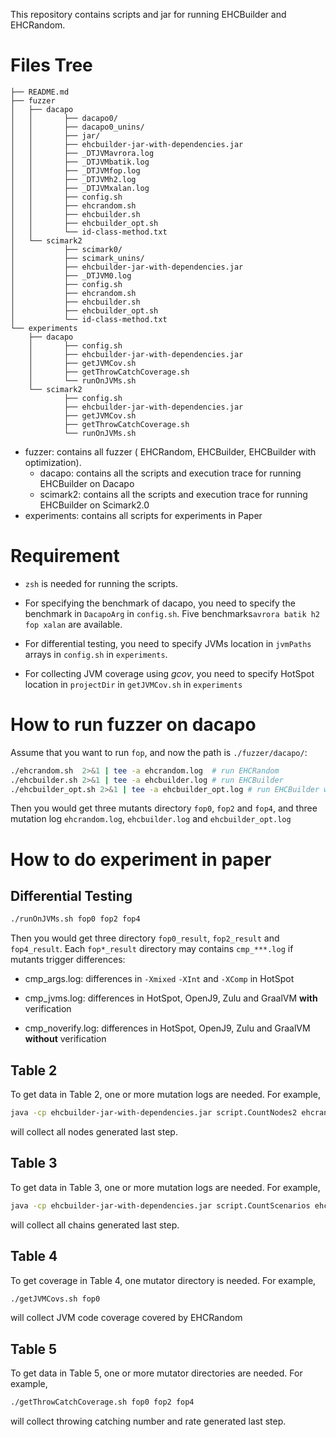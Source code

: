 This repository contains scripts and jar for running EHCBuilder and EHCRandom.

# Files Tree

```
├── README.md
├── fuzzer
│   ├── dacapo
│   │		├── dacapo0/
│   │		├── dacapo0_unins/
│   │		├── jar/
│   │		├── ehcbuilder-jar-with-dependencies.jar
│   │		├── _DTJVMavrora.log
│   │		├── _DTJVMbatik.log
│   │		├── _DTJVMfop.log
│   │		├── _DTJVMh2.log
│   │		├── _DTJVMxalan.log
│   │		├── config.sh
│   │		├── ehcrandom.sh
│   │		├── ehcbuilder.sh
│   │		├── ehcbuilder_opt.sh
│   │		└── id-class-method.txt
│   └── scimark2
│   		├── scimark0/
│   		├── scimark_unins/
│   		├── ehcbuilder-jar-with-dependencies.jar
│   		├── _DTJVM0.log
│   		├── config.sh
│   		├── ehcrandom.sh
│   		├── ehcbuilder.sh
│   		├── ehcbuilder_opt.sh
│   		└── id-class-method.txt
└── experiments
    ├── dacapo
    │		├── config.sh
    │		├── ehcbuilder-jar-with-dependencies.jar
    │		├── getJVMCov.sh
    │		├── getThrowCatchCoverage.sh
    │		└── runOnJVMs.sh
    └── scimark2
    		├── config.sh
    		├── ehcbuilder-jar-with-dependencies.jar
    		├── getJVMCov.sh
    		├── getThrowCatchCoverage.sh
    		└── runOnJVMs.sh
```

* fuzzer: contains all fuzzer ( EHCRandom, EHCBuilder, EHCBuilder with optimization). 
  * dacapo: contains all the scripts and execution trace for running EHCBuilder on Dacapo
  * scimark2: contains all the scripts and execution trace for running EHCBuilder on Scimark2.0
* experiments: contains all scripts for experiments in Paper

# Requirement

* `zsh` is needed for running the scripts.

* For specifying the benchmark of dacapo, you need to specify the benchmark in `DacapoArg` in `config.sh`.  Five benchmarks`avrora batik h2 fop xalan` are available.
* For differential testing, you need to specify JVMs location in `jvmPaths` arrays in `config.sh` in `experiments`.
* For collecting JVM coverage using *gcov*, you need to specify HotSpot location in `projectDir` in `getJVMCov.sh` in `experiments`

# How to run fuzzer on dacapo

Assume that you want to run `fop`, and now the path is `./fuzzer/dacapo/`:

```zsh
./ehcrandom.sh  2>&1 | tee -a ehcrandom.log  # run EHCRandom
./ehcbuilder.sh 2>&1 | tee -a ehcbuilder.log # run EHCBuilder
./ehcbuilder_opt.sh 2>&1 | tee -a ehcbuilder_opt.log # run EHCBuilder with Mutators Combination
```

Then you would get three mutants directory `fop0`, `fop2` and `fop4`, and three mutation log `ehcrandom.log`, `ehcbuilder.log` and `ehcbuilder_opt.log`

# How to do experiment in paper

## Differential Testing

```bash
./runOnJVMs.sh fop0 fop2 fop4
```

Then you would get three directory `fop0_result`, `fop2_result` and `fop4_result`. Each `fop*_result` directory may contains `cmp_***.log` if mutants trigger differences:

* cmp_args.log: differences in `-Xmixed` `-XInt` and `-XComp` in HotSpot
* cmp_jvms.log: differences in HotSpot, OpenJ9, Zulu and GraalVM **with** verification

* cmp_noverify.log: differences in HotSpot, OpenJ9, Zulu and GraalVM **without** verification

## Table 2

To get data in Table 2, one or more mutation logs are needed. For example,

```bash
java -cp ehcbuilder-jar-with-dependencies.jar script.CountNodes2 ehcrandom.log ehcbuilder.log ehcbuilder_opt.log
```

will collect all nodes generated last step.

## Table 3

To get data in Table 3, one or more mutation logs are needed. For example,

```bash
java -cp ehcbuilder-jar-with-dependencies.jar script.CountScenarios ehcrandom.log ehcbuilder.log ehcbuilder_opt.log
```

will collect all chains generated last step.

## Table 4

To get coverage in Table 4, one mutator directory is needed. For example,

```bash
./getJVMCovs.sh fop0
```

will collect JVM code coverage covered by EHCRandom

## Table 5

To get data in Table 5, one or more mutator directories are needed. For example, 

```bash 
./getThrowCatchCoverage.sh fop0 fop2 fop4
```

will collect throwing catching number and rate generated last step.

